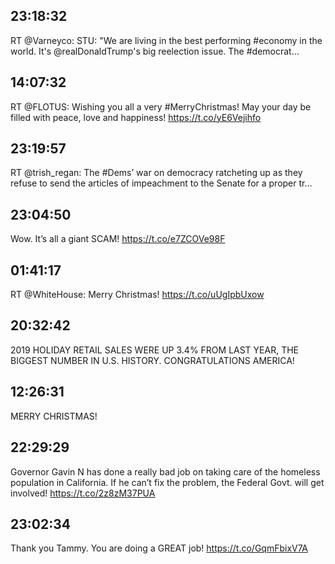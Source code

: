 ## 23:18:32
RT @Varneyco: STU: "We are living in the best performing #economy in the world. It's @realDonaldTrump's big reelection issue. The #democrat…
## 14:07:32
RT @FLOTUS: Wishing you all a very #MerryChristmas! May your day be filled with peace, love and happiness! https://t.co/yE6Vejihfo
## 23:19:57
RT @trish_regan: The #Dems’ war on democracy ratcheting up as they refuse to send the articles of impeachment to the Senate for a proper tr…
## 23:04:50
Wow. It’s all a giant SCAM! https://t.co/e7ZCOVe98F
## 01:41:17
RT @WhiteHouse: Merry Christmas! https://t.co/uUgIpbUxow
## 20:32:42
2019 HOLIDAY RETAIL SALES WERE UP 3.4% FROM LAST YEAR, THE BIGGEST NUMBER IN U.S. HISTORY. CONGRATULATIONS AMERICA!
## 12:26:31
MERRY CHRISTMAS!
## 22:29:29
Governor Gavin N has done a really bad job on taking care of the homeless population in California. If he can’t fix the problem, the Federal Govt. will get involved! https://t.co/2z8zM37PUA
## 23:02:34
Thank you Tammy. You are doing a GREAT job! https://t.co/GqmFbixV7A
